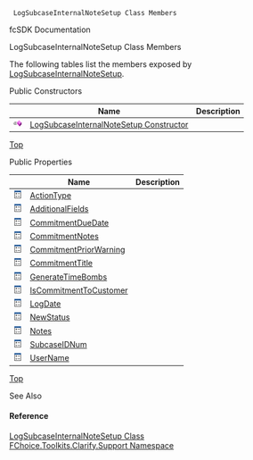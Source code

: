 ﻿     LogSubcaseInternalNoteSetup Class Members                                                   

fcSDK Documentation

LogSubcaseInternalNoteSetup Class Members

The following tables list the members exposed by [LogSubcaseInternalNoteSetup](FChoice.Toolkits.Clarify~FChoice.Toolkits.Clarify.Support.LogSubcaseInternalNoteSetup.md).

Public Constructors

|   | Name | Description |
| --- | --- | --- |
| ![Public Constructor](dotnetimages/publicConstructor.png) | [LogSubcaseInternalNoteSetup Constructor](FChoice.Toolkits.Clarify~FChoice.Toolkits.Clarify.Support.LogSubcaseInternalNoteSetup~_ctor.md) |   |

[Top](#top)

Public Properties

|   | Name | Description |
| --- | --- | --- |
| ![Public Property](dotnetimages/publicProperty.png) | [ActionType](FChoice.Toolkits.Clarify~FChoice.Toolkits.Clarify.Support.LogSubcaseInternalNoteSetup~ActionType.md) |   |
| ![Public Property](dotnetimages/publicProperty.png) | [AdditionalFields](FChoice.Toolkits.Clarify~FChoice.Toolkits.Clarify.Support.LogSubcaseInternalNoteSetup~AdditionalFields.md) |   |
| ![Public Property](dotnetimages/publicProperty.png) | [CommitmentDueDate](FChoice.Toolkits.Clarify~FChoice.Toolkits.Clarify.Support.LogSubcaseInternalNoteSetup~CommitmentDueDate.md) |   |
| ![Public Property](dotnetimages/publicProperty.png) | [CommitmentNotes](FChoice.Toolkits.Clarify~FChoice.Toolkits.Clarify.Support.LogSubcaseInternalNoteSetup~CommitmentNotes.md) |   |
| ![Public Property](dotnetimages/publicProperty.png) | [CommitmentPriorWarning](FChoice.Toolkits.Clarify~FChoice.Toolkits.Clarify.Support.LogSubcaseInternalNoteSetup~CommitmentPriorWarning.md) |   |
| ![Public Property](dotnetimages/publicProperty.png) | [CommitmentTitle](FChoice.Toolkits.Clarify~FChoice.Toolkits.Clarify.Support.LogSubcaseInternalNoteSetup~CommitmentTitle.md) |   |
| ![Public Property](dotnetimages/publicProperty.png) | [GenerateTimeBombs](FChoice.Toolkits.Clarify~FChoice.Toolkits.Clarify.Support.LogSubcaseInternalNoteSetup~GenerateTimeBombs.md) |   |
| ![Public Property](dotnetimages/publicProperty.png) | [IsCommitmentToCustomer](FChoice.Toolkits.Clarify~FChoice.Toolkits.Clarify.Support.LogSubcaseInternalNoteSetup~IsCommitmentToCustomer.md) |   |
| ![Public Property](dotnetimages/publicProperty.png) | [LogDate](FChoice.Toolkits.Clarify~FChoice.Toolkits.Clarify.Support.LogSubcaseInternalNoteSetup~LogDate.md) |   |
| ![Public Property](dotnetimages/publicProperty.png) | [NewStatus](FChoice.Toolkits.Clarify~FChoice.Toolkits.Clarify.Support.LogSubcaseInternalNoteSetup~NewStatus.md) |   |
| ![Public Property](dotnetimages/publicProperty.png) | [Notes](FChoice.Toolkits.Clarify~FChoice.Toolkits.Clarify.Support.LogSubcaseInternalNoteSetup~Notes.md) |   |
| ![Public Property](dotnetimages/publicProperty.png) | [SubcaseIDNum](FChoice.Toolkits.Clarify~FChoice.Toolkits.Clarify.Support.LogSubcaseInternalNoteSetup~SubcaseIDNum.md) |   |
| ![Public Property](dotnetimages/publicProperty.png) | [UserName](FChoice.Toolkits.Clarify~FChoice.Toolkits.Clarify.Support.LogSubcaseInternalNoteSetup~UserName.md) |   |

[Top](#top)

See Also

#### Reference

[LogSubcaseInternalNoteSetup Class](FChoice.Toolkits.Clarify~FChoice.Toolkits.Clarify.Support.LogSubcaseInternalNoteSetup.md)  
[FChoice.Toolkits.Clarify.Support Namespace](FChoice.Toolkits.Clarify~FChoice.Toolkits.Clarify.Support_namespace.md)